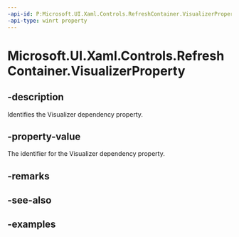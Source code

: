 ```yaml
---
-api-id: P:Microsoft.UI.Xaml.Controls.RefreshContainer.VisualizerProperty
-api-type: winrt property
---
```


<!-- Property syntax.
public DependencyProperty VisualizerProperty { get; }
-->

# Microsoft.UI.Xaml.Controls.RefreshContainer.VisualizerProperty

## -description

Identifies the Visualizer dependency property.

## -property-value

The identifier for the Visualizer dependency property.

## -remarks

## -see-also

## -examples

